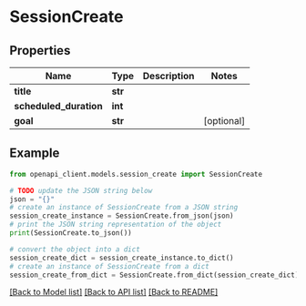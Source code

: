 # SessionCreate


## Properties

Name | Type | Description | Notes
------------ | ------------- | ------------- | -------------
**title** | **str** |  | 
**scheduled_duration** | **int** |  | 
**goal** | **str** |  | [optional] 

## Example

```python
from openapi_client.models.session_create import SessionCreate

# TODO update the JSON string below
json = "{}"
# create an instance of SessionCreate from a JSON string
session_create_instance = SessionCreate.from_json(json)
# print the JSON string representation of the object
print(SessionCreate.to_json())

# convert the object into a dict
session_create_dict = session_create_instance.to_dict()
# create an instance of SessionCreate from a dict
session_create_from_dict = SessionCreate.from_dict(session_create_dict)
```
[[Back to Model list]](../README.md#documentation-for-models) [[Back to API list]](../README.md#documentation-for-api-endpoints) [[Back to README]](../README.md)


